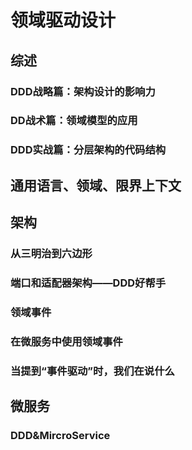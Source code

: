 # 领域驱动设计

## 综述

### DDD战略篇：架构设计的影响力

### DD战术篇：领域模型的应用

### DDD实战篇：分层架构的代码结构

## 通用语言、领域、限界上下文

## 架构

### 从三明治到六边形

### 端口和适配器架构——DDD好帮手

### 领域事件

### 在微服务中使用领域事件

### 当提到“事件驱动”时，我们在说什么

## 微服务

### DDD&MircroService
